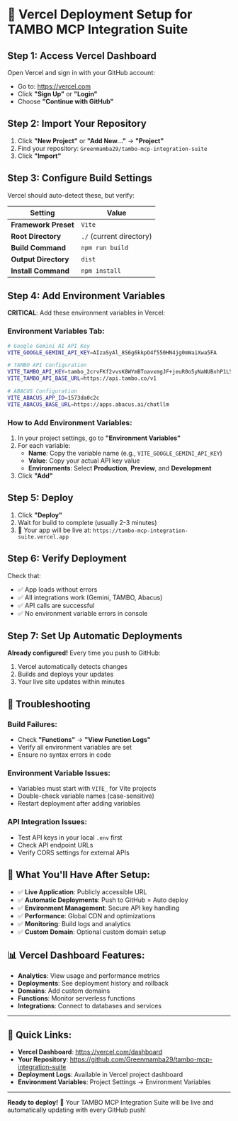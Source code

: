# 🚀 Vercel Deployment Setup for TAMBO MCP Integration Suite

## Step 1: Access Vercel Dashboard

Open Vercel and sign in with your GitHub account:
- Go to: https://vercel.com
- Click **"Sign Up"** or **"Login"**  
- Choose **"Continue with GitHub"**

## Step 2: Import Your Repository

1. Click **"New Project"** or **"Add New..."** → **"Project"**
2. Find your repository: `Greenmamba29/tambo-mcp-integration-suite`
3. Click **"Import"**

## Step 3: Configure Build Settings

Vercel should auto-detect these, but verify:

| Setting | Value |
|---------|-------|
| **Framework Preset** | `Vite` |
| **Root Directory** | `./` (current directory) |
| **Build Command** | `npm run build` |
| **Output Directory** | `dist` |
| **Install Command** | `npm install` |

## Step 4: Add Environment Variables

**CRITICAL**: Add these environment variables in Vercel:

### Environment Variables Tab:

```bash
# Google Gemini AI API Key
VITE_GOOGLE_GEMINI_API_KEY=AIzaSyAl_8S6g6kkpO4f550HN4jg0mWaiXwa5FA

# TAMBO API Configuration  
VITE_TAMBO_API_KEY=tambo_2crvFKf2vvsK8WYmBToavxmgJF+jeuR0o5yNaNUBxhP1L56c6YeCZao0/voar1gR47s4yevBC0QQ/XfIfBE9aAueUIBiHEosmPHJv4JVjqY=
VITE_TAMBO_API_BASE_URL=https://api.tambo.co/v1

# ABACUS Configuration
VITE_ABACUS_APP_ID=1573da0c2c
VITE_ABACUS_BASE_URL=https://apps.abacus.ai/chatllm
```

### How to Add Environment Variables:

1. In your project settings, go to **"Environment Variables"**
2. For each variable:
   - **Name**: Copy the variable name (e.g., `VITE_GOOGLE_GEMINI_API_KEY`)
   - **Value**: Copy your actual API key value
   - **Environments**: Select **Production**, **Preview**, and **Development**
3. Click **"Add"**

## Step 5: Deploy

1. Click **"Deploy"**
2. Wait for build to complete (usually 2-3 minutes)
3. 🎉 Your app will be live at: `https://tambo-mcp-integration-suite.vercel.app`

## Step 6: Verify Deployment

Check that:
- ✅ App loads without errors
- ✅ All integrations work (Gemini, TAMBO, Abacus)
- ✅ API calls are successful
- ✅ No environment variable errors in console

## Step 7: Set Up Automatic Deployments

**Already configured!** Every time you push to GitHub:
1. Vercel automatically detects changes
2. Builds and deploys your updates
3. Your live site updates within minutes

## 🔧 Troubleshooting

### Build Failures:
- Check **"Functions"** → **"View Function Logs"**
- Verify all environment variables are set
- Ensure no syntax errors in code

### Environment Variable Issues:
- Variables must start with `VITE_` for Vite projects
- Double-check variable names (case-sensitive)
- Restart deployment after adding variables

### API Integration Issues:
- Test API keys in your local `.env` first
- Check API endpoint URLs
- Verify CORS settings for external APIs

## 🎯 What You'll Have After Setup:

- ✅ **Live Application**: Publicly accessible URL
- ✅ **Automatic Deployments**: Push to GitHub = Auto deploy
- ✅ **Environment Management**: Secure API key handling
- ✅ **Performance**: Global CDN and optimizations
- ✅ **Monitoring**: Build logs and analytics
- ✅ **Custom Domain**: Optional custom domain setup

## 📊 Vercel Dashboard Features:

- **Analytics**: View usage and performance metrics
- **Deployments**: See deployment history and rollback
- **Domains**: Add custom domains
- **Functions**: Monitor serverless functions
- **Integrations**: Connect to databases and services

---

## 🔗 Quick Links:

- **Vercel Dashboard**: https://vercel.com/dashboard
- **Your Repository**: https://github.com/Greenmamba29/tambo-mcp-integration-suite
- **Deployment Logs**: Available in Vercel project dashboard
- **Environment Variables**: Project Settings → Environment Variables

---

**Ready to deploy!** 🚀 Your TAMBO MCP Integration Suite will be live and automatically updating with every GitHub push!
